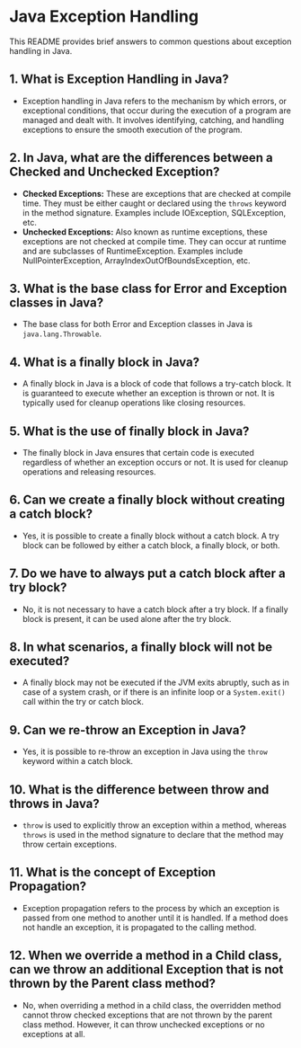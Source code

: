 # Java Exception Handling

This README provides brief answers to common questions about exception handling in Java.

## 1. What is Exception Handling in Java?
   - Exception handling in Java refers to the mechanism by which errors, or exceptional conditions, that occur during the execution of a program are managed and dealt with. It involves identifying, catching, and handling exceptions to ensure the smooth execution of the program.

## 2. In Java, what are the differences between a Checked and Unchecked Exception?
   - **Checked Exceptions:** These are exceptions that are checked at compile time. They must be either caught or declared using the `throws` keyword in the method signature. Examples include IOException, SQLException, etc.
   - **Unchecked Exceptions:** Also known as runtime exceptions, these exceptions are not checked at compile time. They can occur at runtime and are subclasses of RuntimeException. Examples include NullPointerException, ArrayIndexOutOfBoundsException, etc.

## 3. What is the base class for Error and Exception classes in Java?
   - The base class for both Error and Exception classes in Java is `java.lang.Throwable`.

## 4. What is a finally block in Java?
   - A finally block in Java is a block of code that follows a try-catch block. It is guaranteed to execute whether an exception is thrown or not. It is typically used for cleanup operations like closing resources.

## 5. What is the use of finally block in Java?
   - The finally block in Java ensures that certain code is executed regardless of whether an exception occurs or not. It is used for cleanup operations and releasing resources.

## 6. Can we create a finally block without creating a catch block?
   - Yes, it is possible to create a finally block without a catch block. A try block can be followed by either a catch block, a finally block, or both.

## 7. Do we have to always put a catch block after a try block?
   - No, it is not necessary to have a catch block after a try block. If a finally block is present, it can be used alone after the try block.

## 8. In what scenarios, a finally block will not be executed?
   - A finally block may not be executed if the JVM exits abruptly, such as in case of a system crash, or if there is an infinite loop or a `System.exit()` call within the try or catch block.

## 9. Can we re-throw an Exception in Java?
   - Yes, it is possible to re-throw an exception in Java using the `throw` keyword within a catch block.

## 10. What is the difference between throw and throws in Java?
   - `throw` is used to explicitly throw an exception within a method, whereas `throws` is used in the method signature to declare that the method may throw certain exceptions.

## 11. What is the concept of Exception Propagation?
   - Exception propagation refers to the process by which an exception is passed from one method to another until it is handled. If a method does not handle an exception, it is propagated to the calling method.

## 12. When we override a method in a Child class, can we throw an additional Exception that is not thrown by the Parent class method?
   - No, when overriding a method in a child class, the overridden method cannot throw checked exceptions that are not thrown by the parent class method. However, it can throw unchecked exceptions or no exceptions at all.
